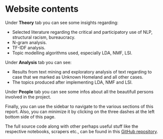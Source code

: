# Website contents

Under **Theory** tab you can see some insights regarding:

- Selected literature regarding the critical and participatory use of NLP, structural racism, bureaucracy.
- N-gram analysis.
- TF-IDF analysis.
- Topic modelling algorithms used, especially LDA, NMF, LSI.

Under **Analysis** tab you can see:
- Results from text mining and exploratory analysis of text regarding to case that we marked as Unknown Homeland and all other cases.
- The topics produced after implementing LDA, NMF and LSI.

Under **People** tab you can see some infos about all the beautifull persons involved in the project.

Finally, you can use the sidebar to navigate to the various sections of this report.
Also, you can minimize it by clicking on the three dashes at the left bottom side of this page.

The full source code along with other perhaps useful stuff like the respective notebooks, scrapers etc., can be found in this [GitHub repository](https://github.com/jethronap/AsylumData_KU).